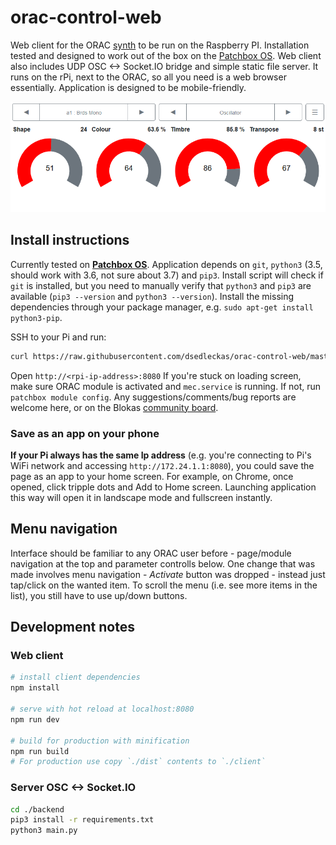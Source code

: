 # orac-control-web

Web client for the ORAC [synth](https://github.com/TheTechnobear/Orac) to be run on the Raspberry PI. Installation tested and designed to work out of the box on the [Patchbox OS](https://blokas.io/patchbox-os/). Web client also includes UDP OSC <-> Socket.IO bridge and simple static file server. It runs on the rPi, next to the ORAC, so all you need is a web browser essentially. Application is designed to be mobile-friendly.

![screenshot](https://raw.githubusercontent.com/dsedleckas/orac-control-web/master/screenshot.png) 

## Install instructions
Currently tested on [**Patchbox OS**](https://blokas.io/patchbox-os/). Application depends on `git`, `python3` (3.5, should work with 3.6, not sure about 3.7) and `pip3`. Install script will check if `git` is installed, but you need to manually verify that `python3` and `pip3` are available (`pip3 --version` and `python3 --version`). Install the missing dependencies through your package manager, e.g. `sudo apt-get install python3-pip`.

SSH to your Pi and run:
```sh
curl https://raw.githubusercontent.com/dsedleckas/orac-control-web/master/install-orac-control-web.sh | sh
```
Open `http://<rpi-ip-address>:8080`
If you're stuck on loading screen, make sure ORAC module is activated and `mec.service` is running. If not, run `patchbox module config`. Any suggestions/comments/bug reports are welcome here, or on the Blokas [community board](https://community.blokas.io/t/web-client-for-orac-2-0/1186).

### Save as an app on your phone
**If your Pi always has the same Ip address** (e.g. you're connecting to Pi's WiFi network and accessing `http://172.24.1.1:8080`), you could save the page as an app to your home screen. For example, on Chrome, once opened, click tripple dots and Add to Home screen. Launching application this way will open it in landscape mode and fullscreen instantly.

## Menu navigation
Interface should be familiar to any ORAC user before - page/module navigation at the top and parameter controlls below. One change that was made involves menu navigation - _Activate_ button was dropped - instead just tap/click on the wanted item. To scroll the menu (i.e. see more items in the list), you still have to use up/down buttons.

## Development notes

### Web client
``` bash
# install client dependencies
npm install

# serve with hot reload at localhost:8080
npm run dev

# build for production with minification
npm run build
# For production use copy `./dist` contents to `./client`
```

### Server OSC <-> Socket.IO 
```bash
cd ./backend
pip3 install -r requirements.txt
python3 main.py
```
